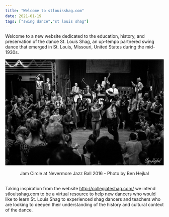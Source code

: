 ```yaml
---
title: "Welcome to stlouisshag.com"
date: 2021-01-19
tags: ["swing dance","st louis shag"]
---
```


Welcome to a new website dedicated to the education, history, and preservation of the dance St. Louis Shag, an up-tempo partnered swing dance that emerged in St. Louis, Missouri, United States during the mid-1930s.

![Jam Circle at Nevermore 2016](nevermore_2016_jam_circle.jpg)
<div style="text-align: center">
Jam Circle at Nevermore Jazz Ball 2016 - Photo by Ben Hejkal</div><br>

Taking inspiration from the website http://collegiateshag.com/ we intend stlouisshag.com to be a virtual resource to help new dancers who would like to learn St. Louis Shag to experienced shag dancers and teachers who are looking to deepen their understanding of the history and cultural context of the dance.
